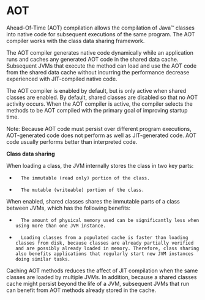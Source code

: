# AOT


Ahead-Of-Time (AOT) compilation allows the compilation of Java™ classes into native code for subsequent executions of the same program. The AOT compiler works with the class data sharing framework.

The AOT compiler generates native code dynamically while an application runs and caches any generated AOT code in the shared data cache. Subsequent JVMs that execute the method can load and use the AOT code from the shared data cache without incurring the performance decrease experienced with JIT-compiled native code.

The AOT compiler is enabled by default, but is only active when shared classes are enabled. By default, shared classes are disabled so that no AOT activity occurs. When the AOT compiler is active, the compiler selects the methods to be AOT compiled with the primary goal of improving startup time.

Note: Because AOT code must persist over different program executions, AOT-generated code does not perform as well as JIT-generated code. AOT code usually performs better than interpreted code.


**Class data sharing**

When loading a class, the JVM internally stores the class in two key parts:
* 		The immutable (read only) portion of the class.
* 		The mutable (writeable) portion of the class.

When enabled, shared classes shares the immutable parts of a class between JVMs, which has the following benefits:
* 		The amount of physical memory used can be significantly less when using more than one JVM instance.
* 		Loading classes from a populated cache is faster than loading classes from disk, because classes are already partially verified and are possibly already loaded in memory. Therefore, class sharing also benefits applications that regularly start new JVM instances doing similar tasks.
Caching AOT methods reduces the affect of JIT compilation when the same classes are loaded by multiple JVMs. In addition, because a shared classes cache might persist beyond the life of a JVM, subsequent JVMs that run can benefit from AOT methods already stored in the cache.

